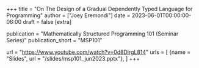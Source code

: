 +++
title = "On The Design of a Gradual Dependently Typed Language for Programming"
author = ["Joey Eremondi"]
date = 2023-06-01T00:00:00-06:00
draft = false
[extra]

publication = "Mathematically Structured Programming 101 (Seminar Series)"
publication_short = "MSP101"


url = "https://www.youtube.com/watch?v=0d8DlrgL814"
urls = [
 {name = "Slides", url = "/slides/msp101_jun2023.pptx"},
]
+++
